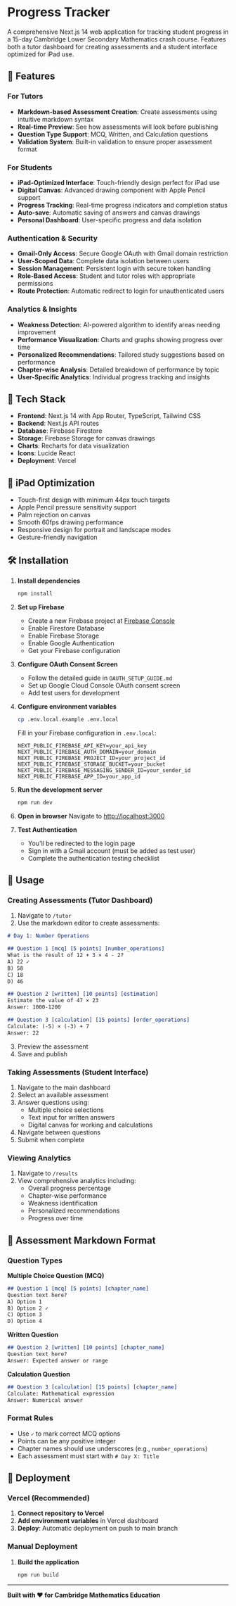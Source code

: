 # Progress Tracker

A comprehensive Next.js 14 web application for tracking student progress in a 15-day Cambridge Lower Secondary Mathematics crash course. Features both a tutor dashboard for creating assessments and a student interface optimized for iPad use.

## 🎯 Features

### For Tutors
- **Markdown-based Assessment Creation**: Create assessments using intuitive markdown syntax
- **Real-time Preview**: See how assessments will look before publishing
- **Question Type Support**: MCQ, Written, and Calculation questions
- **Validation System**: Built-in validation to ensure proper assessment format

### For Students
- **iPad-Optimized Interface**: Touch-friendly design perfect for iPad use
- **Digital Canvas**: Advanced drawing component with Apple Pencil support
- **Progress Tracking**: Real-time progress indicators and completion status
- **Auto-save**: Automatic saving of answers and canvas drawings
- **Personal Dashboard**: User-specific progress and data isolation

### Authentication & Security
- **Gmail-Only Access**: Secure Google OAuth with Gmail domain restriction
- **User-Scoped Data**: Complete data isolation between users
- **Session Management**: Persistent login with secure token handling
- **Role-Based Access**: Student and tutor roles with appropriate permissions
- **Route Protection**: Automatic redirect to login for unauthenticated users

### Analytics & Insights
- **Weakness Detection**: AI-powered algorithm to identify areas needing improvement
- **Performance Visualization**: Charts and graphs showing progress over time
- **Personalized Recommendations**: Tailored study suggestions based on performance
- **Chapter-wise Analysis**: Detailed breakdown of performance by topic
- **User-Specific Analytics**: Individual progress tracking and insights

## 🚀 Tech Stack

- **Frontend**: Next.js 14 with App Router, TypeScript, Tailwind CSS
- **Backend**: Next.js API routes
- **Database**: Firebase Firestore
- **Storage**: Firebase Storage for canvas drawings
- **Charts**: Recharts for data visualization
- **Icons**: Lucide React
- **Deployment**: Vercel

## 📱 iPad Optimization

- Touch-first design with minimum 44px touch targets
- Apple Pencil pressure sensitivity support
- Palm rejection on canvas
- Smooth 60fps drawing performance
- Responsive design for portrait and landscape modes
- Gesture-friendly navigation

## 🛠 Installation

1. **Install dependencies**
   ```bash
   npm install
   ```

2. **Set up Firebase**
   - Create a new Firebase project at [Firebase Console](https://console.firebase.google.com)
   - Enable Firestore Database
   - Enable Firebase Storage
   - Enable Google Authentication
   - Get your Firebase configuration

3. **Configure OAuth Consent Screen**
   - Follow the detailed guide in `OAUTH_SETUP_GUIDE.md`
   - Set up Google Cloud Console OAuth consent screen
   - Add test users for development

4. **Configure environment variables**
   ```bash
   cp .env.local.example .env.local
   ```
   
   Fill in your Firebase configuration in `.env.local`:
   ```env
   NEXT_PUBLIC_FIREBASE_API_KEY=your_api_key
   NEXT_PUBLIC_FIREBASE_AUTH_DOMAIN=your_domain
   NEXT_PUBLIC_FIREBASE_PROJECT_ID=your_project_id
   NEXT_PUBLIC_FIREBASE_STORAGE_BUCKET=your_bucket
   NEXT_PUBLIC_FIREBASE_MESSAGING_SENDER_ID=your_sender_id
   NEXT_PUBLIC_FIREBASE_APP_ID=your_app_id
   ```

5. **Run the development server**
   ```bash
   npm run dev
   ```

6. **Open in browser**
   Navigate to [http://localhost:3000](http://localhost:3000)
   
7. **Test Authentication**
   - You'll be redirected to the login page
   - Sign in with a Gmail account (must be added as test user)
   - Complete the authentication testing checklist

## 📖 Usage

### Creating Assessments (Tutor Dashboard)

1. Navigate to `/tutor`
2. Use the markdown editor to create assessments:

```markdown
# Day 1: Number Operations

## Question 1 [mcq] [5 points] [number_operations]
What is the result of 12 + 3 × 4 - 2?
A) 22 ✓
B) 58
C) 18
D) 46

## Question 2 [written] [10 points] [estimation]
Estimate the value of 47 × 23
Answer: 1000-1200

## Question 3 [calculation] [15 points] [order_operations]
Calculate: (-5) × (-3) + 7
Answer: 22
```

3. Preview the assessment
4. Save and publish

### Taking Assessments (Student Interface)

1. Navigate to the main dashboard
2. Select an available assessment
3. Answer questions using:
   - Multiple choice selections
   - Text input for written answers
   - Digital canvas for working and calculations
4. Navigate between questions
5. Submit when complete

### Viewing Analytics

1. Navigate to `/results`
2. View comprehensive analytics including:
   - Overall progress percentage
   - Chapter-wise performance
   - Weakness identification
   - Personalized recommendations
   - Progress over time

## 🧮 Assessment Markdown Format

### Question Types

**Multiple Choice Question (MCQ)**
```markdown
## Question 1 [mcq] [5 points] [chapter_name]
Question text here?
A) Option 1
B) Option 2 ✓
C) Option 3
D) Option 4
```

**Written Question**
```markdown
## Question 2 [written] [10 points] [chapter_name]
Question text here?
Answer: Expected answer or range
```

**Calculation Question**
```markdown
## Question 3 [calculation] [15 points] [chapter_name]
Calculate: Mathematical expression
Answer: Numerical answer
```

### Format Rules

- Use `✓` to mark correct MCQ options
- Points can be any positive integer
- Chapter names should use underscores (e.g., `number_operations`)
- Each assessment must start with `# Day X: Title`

## 🚀 Deployment

### Vercel (Recommended)

1. **Connect repository to Vercel**
2. **Add environment variables** in Vercel dashboard
3. **Deploy**: Automatic deployment on push to main branch

### Manual Deployment

1. **Build the application**
   ```bash
   npm run build
   ```

---

**Built with ❤️ for Cambridge Mathematics Education**
